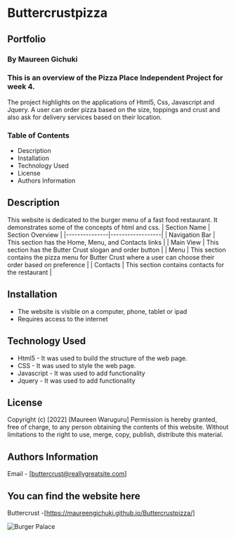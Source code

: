 # Buttercrustpizza
## Portfolio


### By Maureen Gichuki
### This is an overview of the Pizza Place Independent Project for week 4.
 
 The project highlights on the applications of Html5, Css, Javascript and Jquery.
 A user can order pizza based on the size, toppings and crust and also ask for delivery services based on their location.

### Table of Contents

+ Description
+ Installation
+ Technology Used
+ License
+ Authors Information

## Description 
This website is dedicated to the burger menu of a fast food restaurant. It demonstrates some of the concepts of html and css.
| Section Name | Section Overview |
|---------------|------------------|
| Navigation Bar | This section has the Home, Menu, and Contacts links |
| Main View | This section has the Butter Crust slogan and order button |
| Menu | This section contains the pizza menu for Butter Crust where a user can choose their order based on preference |
| Contacts | This section contains contacts for the restaurant |


## Installation
* The website is visible on a computer, phone, tablet or ipad
* Requires access to the internet

## Technology Used
* Html5 - It was used to build the structure of the web page.
* CSS - It was used to style the web page.
* Javascript - It was used to add functionality
* Jquery - It was used to add functionality


## License
Copyright (c) [2022] [Maureen Waruguru]
Permission is hereby granted, free of charge, to any person obtaining the contents of this website. Without limitations
to the right to use, merge, copy, publish, distribute this material.

## Authors Information
Email - [buttercrust@reallygreatsite.com]

## You can find the website here 
Buttercrust -[https://maureengichuki.github.io/Buttercrustpizza/]

![ Burger Palace ](https://encrypted-tbn0.gstatic.com/images?q=tbn:ANd9GcTltZInEDkRJg4tZPoiGAbQrJ9W-LcSzcBDpfMDENI4fhx-2i_zzJnehYsdllGMs4zyALU&usqp=CAU)
